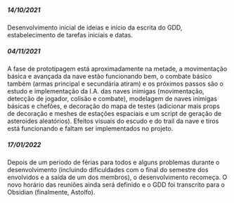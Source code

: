 
##### 14/10/2021
Desenvolvimento inicial de ideias e início da escrita do GDD, estabelecimento de tarefas iniciais e datas.

##### 04/11/2021
A fase de prototipagem está aproximadamente na metade, a movimentação básica e avançada da nave estão funcionando bem, o combate básico também (armas principal e secundária atiram) e os próximos passos são o estudo e implementação da I.A. das naves inimigas (movimentação, detecção de jogador, colisão e combate), modelagem de naves inimigas básicas e chefões, e decoração do mapa de testes (adicionar mais props de decoração e meshes de estações espaciais e um script de geração de asteroides aleatórios). Efeitos visuais do escudo e do trail da nave e tiros está funcionando e faltam ser implementados no projeto.

##### 17/01/2022
Depois de um período de férias para todos e alguns problemas durante o desenvolvimento (incluindo dificuldades com o final do semestre dos envolvidos e a saída de um dos membros), o desenvolvimento recomeça. O novo horário das reuniões ainda será definido e o GDD foi transcrito para o Obsidian (finalmente, Astolfo).